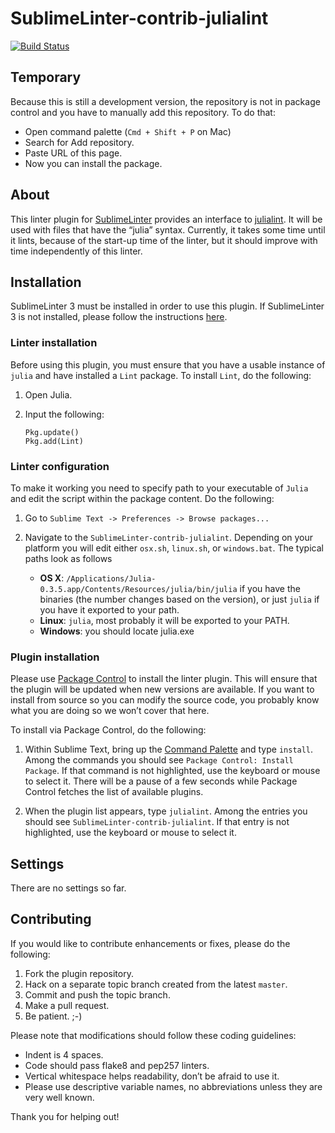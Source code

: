  SublimeLinter-contrib-julialint
================================

[![Build Status](https://travis-ci.org/SublimeLinter/SublimeLinter-contrib-julialint.svg?branch=master)](https://travis-ci.org/SublimeLinter/SublimeLinter-contrib-julialint)

## Temporary

Because this is still a development version, the repository is not in package control and you have to manually add this repository. To do that:

- Open command palette (`Cmd + Shift + P` on Mac)
- Search for Add repository.
- Paste URL of this page.
- Now you can install the package.

## About

This linter plugin for [SublimeLinter][docs] provides an interface to [julialint](https://github.com/tonyhffong/Lint.jl). It will be used with files that have the “julia” syntax. Currently, it takes some time until it lints, because of the start-up time of the linter, but it should improve with time independently of this linter.

## Installation
SublimeLinter 3 must be installed in order to use this plugin. If SublimeLinter 3 is not installed, please follow the instructions [here][installation].

### Linter installation
Before using this plugin, you must ensure that you have a usable instance of `julia` and have installed a `Lint` package. To install `Lint`, do the following:

1. Open Julia.

2. Input the following:
   ```
   Pkg.update()
   Pkg.add(Lint)
   ```

### Linter configuration

To make it working you need to specify path to your executable of `Julia` and edit the script within the package content. Do the following:

1. Go to `Sublime Text -> Preferences -> Browse packages...`

2. Navigate to the `SublimeLinter-contrib-julialint`. Depending on your platform you will edit either `osx.sh`, `linux.sh`, or `windows.bat`. The typical paths look as follows
    - **OS X**: `/Applications/Julia-0.3.5.app/Contents/Resources/julia/bin/julia` if you have the binaries (the number changes based on the version), or just `julia` if you have it exported to your path.
    - **Linux**: `julia`, most probably it will be exported to your PATH.
    - **Windows**: you should locate julia.exe

### Plugin installation
Please use [Package Control][pc] to install the linter plugin. This will ensure that the plugin will be updated when new versions are available. If you want to install from source so you can modify the source code, you probably know what you are doing so we won’t cover that here.

To install via Package Control, do the following:

1. Within Sublime Text, bring up the [Command Palette][cmd] and type `install`. Among the commands you should see `Package Control: Install Package`. If that command is not highlighted, use the keyboard or mouse to select it. There will be a pause of a few seconds while Package Control fetches the list of available plugins.

1. When the plugin list appears, type `julialint`. Among the entries you should see `SublimeLinter-contrib-julialint`. If that entry is not highlighted, use the keyboard or mouse to select it.

## Settings
There are no settings so far.

## Contributing
If you would like to contribute enhancements or fixes, please do the following:

1. Fork the plugin repository.
1. Hack on a separate topic branch created from the latest `master`.
1. Commit and push the topic branch.
1. Make a pull request.
1. Be patient.  ;-)

Please note that modifications should follow these coding guidelines:

- Indent is 4 spaces.
- Code should pass flake8 and pep257 linters.
- Vertical whitespace helps readability, don’t be afraid to use it.
- Please use descriptive variable names, no abbreviations unless they are very well known.

Thank you for helping out!

[docs]: http://sublimelinter.readthedocs.org
[installation]: http://sublimelinter.readthedocs.org/en/latest/installation.html
[locating-executables]: http://sublimelinter.readthedocs.org/en/latest/usage.html#how-linter-executables-are-located
[pc]: https://sublime.wbond.net/installation
[cmd]: http://docs.sublimetext.info/en/sublime-text-3/extensibility/command_palette.html
[settings]: http://sublimelinter.readthedocs.org/en/latest/settings.html
[linter-settings]: http://sublimelinter.readthedocs.org/en/latest/linter_settings.html
[inline-settings]: http://sublimelinter.readthedocs.org/en/latest/settings.html#inline-settings
